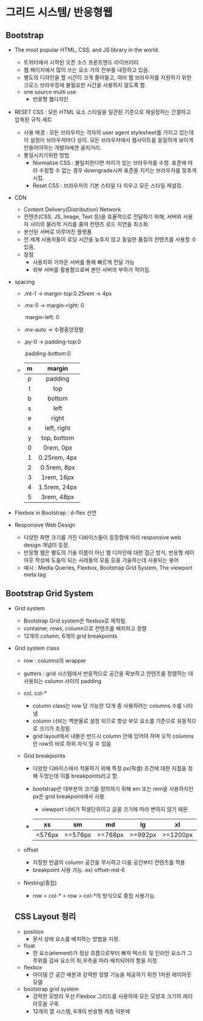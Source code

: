 # 그리드 시스템/ 반응형웹

## Bootstrap

- The most popular HTML, CSS, and JS library in the world.
  - 트위터에서 시작된 오픈 소스 프론트엔드 라이브러리
  - 웹 페이지에서 많이 쓰는 요소 거의 전부를 내장하고 있음.
  - 별도의 디자인을 할 시간이 크게 줄어들고, 여러 웹 브라우저를 지원하기 위한 크로스 브라우징에 불필요한 시간을 사용하지 않도록 함.
  - one source multi use
    - 반응형 웹디자인
- RESET CSS : 모든 HTML 요소 스타일을 일관된 기준으로 재설정하는 간결하고 압축된 규칙 세트
  - 사용 배경 : 모든 브라우저는 각자의 user agent stylesheet를 가지고 있는데 이 설정이 브라우저마다 상이. 모든 브라우저에서 웹사이트를 동일하게 보이게 만들어야하는 개발자에겐 골치거리.
  - 통일시키기위한 방법
    - Normalize CSS : 불일치한다면 차이가 있는 브라우저를 수정. 표준에 따라 수정할 수 없는 경우 downgrade시켜 표준을 지키는 브라우저를 맞추게 시킴.
    - Reset CSS : 브라우저의 기본 스타일 다 지우고 모든 스타일 재설정.
- CDN
  - Content Delivery(Distribution) Network
  - 컨텐츠(CSS, JS, Image, Text 등)을 효율적으로 전달하기 위해, 서버와 사용자 사이의 물리적 거리를 줄여 컨텐츠 로드 지연을 최소화
  - 분산된 서버로 이루어진 플랫폼
  - 전 세계 사용자들이 로딩 시간을 늦추지 않고 동일한 품질의 컨텐츠를 사용할 수 있음.
  - 장점
    - 사용자와 가까운 서버를 통해 빠르게 전달 가능
    - 외부 서버를 활용함으로써 본인 서버의 부하가 적어짐.

- spacing

  - .mt-1 -> margin-top:0.25rem -> 4px

  - .mx-0 -> margin-right: 0

    ​				margin-left: 0

  - .mx-auto -> 수평중앙정렬

  - .py-0 -> padding-top:0

    ​			  padding-bottom:0

  - |  m   |    margin    |
    | :--: | :----------: |
    |  p   |   padding    |
    |  t   |     top      |
    |  b   |    bottom    |
    |  s   |     left     |
    |  e   |    right     |
    |  x   | left, right  |
    |  y   | top, bottom  |
    |  0   |  0rem, 0px   |
    |  1   | 0.25rem, 4px |
    |  2   | 0.5rem, 8px  |
    |  3   |  1rem, 16px  |
    |  4   | 1.5rem, 24px |
    |  5   |  3rem, 48px  |



- Flexbox in Bootstrap : d-flex 선언

- Responsive Web Design
  - 다양한 화면 크기를 가진 디바이스들이 등장함에 따라 responsive web design 개념이 등장.
  - 반응형 웹은 별도의 기술 이름이 아닌 웹 디자인에 대한 접근 방식, 반응형 레이아웃 작성에 도움이 되는 사레들의 모음 등을 기술하는데 사용되는 용어
  - 예시 : Media Queries, Flexbox, Bootstrap Grid System, The viewport meta tag



## Bootstrap Grid System

- Grid system

  - Bootstrap Grid system은 flexbox로 제작됨.
  - container, rows, column으로 컨텐츠를 배치하고 정렬
  - 12개의 column, 6개의 grid breakpoints

- Grid system class

  - row : columns의 wrapper

  - gutters : grid 시스템에서 반응적으로 공간을 확보하고 컨텐츠를 정렬하는 데 사용되는 column 사이의 padding

  - col, col-*

    - column class는 row 당 가능한 12개 중 사용하려는 columns 수를 나타냄
    - column 너비는 백분율로 설정 되므로 항상 부모 요소를 기준으로 유동적으로 크기가 조정됨
    - grid layout에서 내용은 반드시 column 안에 있어야 하며 오직 columns 만 row의 바로 하위 자식 일 수 있음

  - Grid breakpoints

    - 다양한 디바이스에서 적용하기 위해 특정 px(픽셀) 조건에 대한 지점을 정해 두었는데 이를 breakpoints라고 함.

    - bootstrap은 대부분의 크기를 정의하기 위해 em 또는 rem을 사용하지만 px은 grid breakpoint에서 사용

      - viewport 너비가 픽셀단위이고 글꼴 크기에 따라 변하지 않기 때문.

    - |   xs   |   sm    |   md    |   lg    |    xl    |   xxl    |
      | :----: | :-----: | :-----: | :-----: | :------: | :------: |
      | <576px | >=576px | >=768px | >=992px | >=1200px | >=1400px |

  - offset

    - 지정한 만큼의 column 공간을 무시하고 다음 공간부터 컨텐츠를 적용
    - breakpoint 사용 가능. ex) offset-md-6

  - Nesting(중첩)

    - row > col-* > row > col-*의 방식으로 중첩 사용가능.

  ## CSS Layout 정리

  - position
    - 문서 상에 요소를 배치하는 방법을 지정.
  - float
    - 한 요소(element)가 정상 흐름으로부터 빠져 텍스트 및 인라인 요소가 그 주위를 감싸 요소의 좌,우측을 따라 배치되어야 함을 지정
  - flexbox
    - 아이템 간 공간 배분과 강력한 정렬 기능을 제공하기 위한 1차원 레이아웃 모델
  - bootstrap grid system
    - 강력한 모방리 우선 Flexbox 그리드를 사용하여 모든 모양과 크기의 레이아웃을 구축
    - 12개의 열 시스템, 6개의 반응형 계층 덕분에


